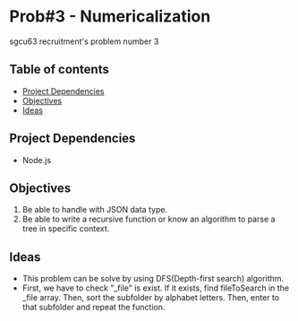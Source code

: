 # Prob#3 - Numericalization

sgcu63 recruitment's problem number 3

## Table of contents

- [Project Dependencies](projectdependencies)
- [Objectives](objectives)
- [Ideas](ideas)

## Project Dependencies

- Node.js

## Objectives

1. Be able to handle with JSON data type.
2. Be able to write a recursive function or know an algorithm to parse a tree in specific context.

## Ideas

- This problem can be solve by using DFS(Depth-first search) algorithm.
- First, we have to check "\_file" is exist. If it exists, find fileToSearch in the \_file array. Then, sort the subfolder by alphabet letters. Then, enter to that subfolder and repeat the function.
